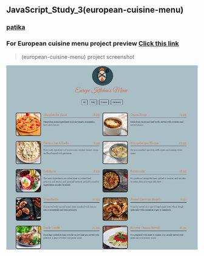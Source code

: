 ## JavaScript_Study_3(european-cuisine-menu)
### [patika](https://academy.patika.dev/tr/profile)
### For European cuisine menu project preview [Click  this link](https://kaderergin.github.io/JavaScript/Javascript_Study_3/) 

> (european-cuisine-menu) project screenshot

![european-cuisine-menu-project](https://github.com/KaderErgin/JavaScript/blob/master/Javascript_Study_3/img/menu.jpg)

